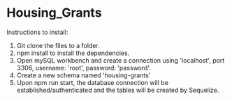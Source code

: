 # Housing_Grants

Instructions to install:
1. Git clone the files to a folder.
2. npm install to install the dependencies.
3. Open mySQL workbench and create a connection using 'localhost', port 3306, username: 'root', password: 'password'.
4. Create a new schema named 'housing-grants'
5. Upon npm run start, the database connection will be established/authenticated and the tables will be created by Sequelize.


